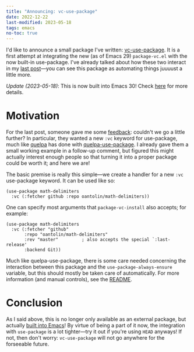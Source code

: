 ```yaml
---
title: "Announcing: vc-use-package"
date: 2022-12-22
last-modified: 2023-05-18
tags: emacs
no-toc: true
---
```


I'd like to announce a small package I've written: [vc-use-package].  It
is a first attempt at integrating the new (as of Emacs 29)
`package-vc.el` with the now built-in use-package.  I've already talked
about how these two interact in my [last post][post:package-vc]—you can
see this package as automating things juuuust a little more.

[post:package-vc]: https://tony-zorman.com/posts/package-vc-install.html
[vc-use-package]: https://github.com/slotThe/vc-use-package

<!--more-->

*Update (2023-05-18)*: This is now built into Emacs 30!
Check [here](https://tony-zorman.com/posts/use-package-vc.html) for more details.

# Motivation

For the last post, someone gave me some [feedback][reddit:package-vc]:
couldn't we go a little further?  In particular, they wanted a new `:vc`
keyword for use-package, much like [quelpa] has done with
[quelpa-use-package].  I already gave them a small working example in a
follow-up comment, but figured this might actually interest enough
people so that turning it into a proper package could be worth it; and
here we are!

The basic premise is really this simple—we create a handler for a new
`:vc` use-package keyword.  It can be used like so:

``` emacs-lisp
(use-package math-delimiters
  :vc (:fetcher github :repo oantolin/math-delimiters))
```

One can specify most arguments that `package-vc-install` also accepts; for example:

``` emacs-lisp
(use-package math-delimiters
  :vc (:fetcher "github"
       :repo "oantolin/math-delimiters"
       :rev "master"         ; also accepts the special `:last-release'
       :backend Git))
```

Much like quelpa-use-package, there is some care needed concerning the
interaction between this package and the `use-package-always-ensure`
variable, but this should mostly be taken care of automatically.  For
more information (and manual controls), see the
[README][vc-use-package:ensure].

# Conclusion

As I said above,
this is no longer only available as an external package,
but actually [built into Emacs](https://tony-zorman.com/posts/use-package-vc.html)!
By virtue of being a part of it now,
the integration with `use-package` is a lot tighter—try it out if you're using `HEAD` anyways!
If not, then don't worry: `vc-use-package` will not go anywhere for the forseeable future.

[quelpa-use-package]: https://github.com/quelpa/quelpa-use-package
[quelpa]: https://github.com/quelpa/quelpa
[reddit:package-vc]: https://old.reddit.com/r/emacs/comments/z9i4ce/exploring_packagevcinstall_as_an_alternative_to/iygzeum/
[vc-use-package:ensure]: https://github.com/slotThe/vc-use-package#in-combination-with-use-package-always-ensure

